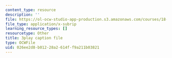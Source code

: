 ```yaml
---
content_type: resource
description: ''
file: https://ol-ocw-studio-app-production.s3.amazonaws.com/courses/18-01sc-single-variable-calculus-fall-2010/026ee2d8b01228a2614ff9a211b03821_PNTnmH6jsRI.srt
file_type: application/x-subrip
learning_resource_types: []
resourcetype: Other
title: 3play caption file
type: OCWFile
uid: 026ee2d8-b012-28a2-614f-f9a211b03821
---
```

